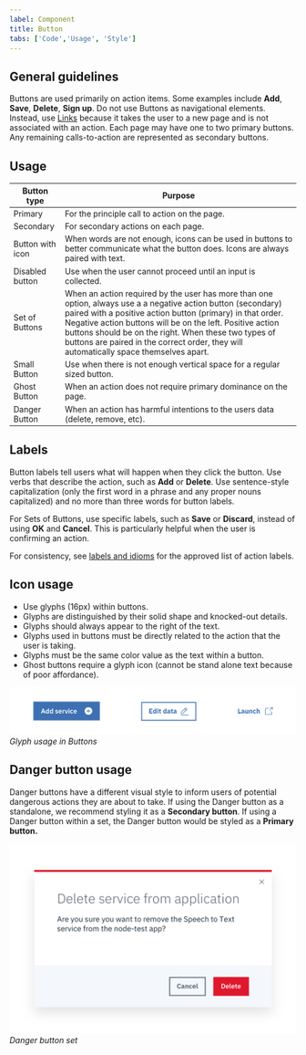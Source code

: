 ```yaml
---
label: Component
title: Button
tabs: ['Code','Usage', 'Style']
---
```


## General guidelines

Buttons are used primarily on action items. Some examples include **Add**, **Save**, **Delete**, **Sign up**. Do not use Buttons as navigational elements. Instead, use [Links](/components/link) because it takes the user to a new page and is not associated with an action. Each page may have one to two primary buttons. Any remaining calls-to-action are represented as secondary buttons.

## Usage

| Button type      | Purpose                                                                                                                                                                                                                                                                                                                                                                                  |
|------------------|------------------------------------------------------------------------------------------------------------------------------------------------------------------------------------------------------------------------------------------------------------------------------------------------------------------------------------------------------------------------------------------|
| Primary          | For the principle call to action on the page.                                                                                                                                                                                                                                                                                                                                            |
| Secondary        | For secondary actions on each page.                                                                                                                                                                                                                                                                                                                                                      |
| Button with icon | When words are not enough, icons can be used in buttons to better communicate what the button does. Icons are always paired with text.                                                                                                                                                                                                                                                   |
| Disabled button  | Use when the user cannot proceed until an input is collected.                                                                                                                                                                                                                                                                                                                            |
| Set of Buttons   | When an action required by the user has more than one option, always use a a negative action button (secondary) paired with a positive action button (primary) in that order. Negative action buttons will be on the left. Positive action buttons should be on the right. When these two types of buttons are paired in the correct order, they will automatically space themselves apart. |
| Small Button     | Use when there is not enough vertical space for a regular sized button.                                                                                                                                                                                                                                                                                                                  |   
| Ghost Button     | When an action does not require primary dominance on the page.  |    
| Danger Button     | When an action has harmful intentions to the users data (delete, remove, etc).   |       

## Labels

Button labels tell users what will happen when they click the button. Use verbs that describe the action, such as **Add** or **Delete**. Use sentence-style capitalization (only the first word in a phrase and any proper nouns capitalized) and no more than three words for button labels.

For Sets of Buttons, use specific labels, such as **Save** or **Discard**, instead of using **OK** and **Cancel**. This is particularly helpful when the user is confirming an action.

For consistency, see [labels and idioms](/guidelines/content/glossary) for the approved list of action labels.

## Icon usage

* Use glyphs (16px) within buttons.
* Glyphs are distinguished by their solid shape and knocked-out details.
* Glyphs should always appear to the right of the text.
* Glyphs used in buttons must be directly related to the action that the user is taking.
* Glyphs must be the same color value as the text within a button.
* Ghost buttons require a glyph icon (cannot be stand alone text because of poor affordance).


![button with glyph](images/button-usage-1.png)
_Glyph usage in Buttons_

## Danger button usage
Danger buttons have a different visual style to inform users of potential dangerous actions they are about to take. If using the Danger button as a standalone, we recommend styling it as a **Secondary button**. If using a Danger button within a set, the Danger button would be styled as a **Primary button.** 

![danger button set in modal](images/button-usage-2.png)
_Danger button set_
